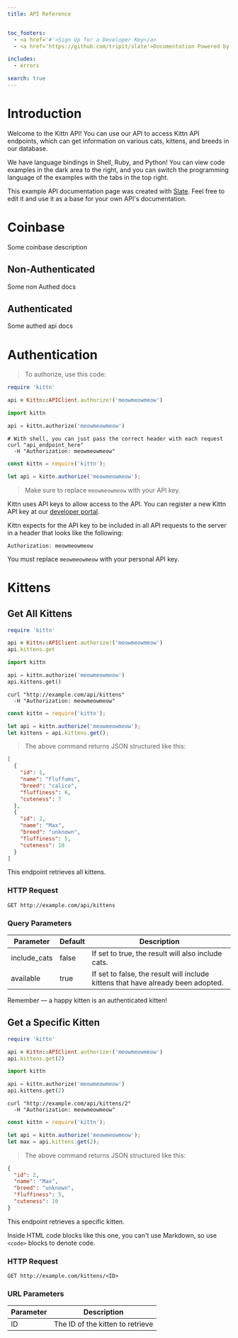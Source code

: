 ```yaml
---
title: API Reference


toc_footers:
  - <a href='#'>Sign Up for a Developer Key</a>
  - <a href='https://github.com/tripit/slate'>Documentation Powered by Slate</a>

includes:
  - errors

search: true
---
```


# Introduction

Welcome to the Kittn API! You can use our API to access Kittn API endpoints, which can get information on various cats, kittens, and breeds in our database.

We have language bindings in Shell, Ruby, and Python! You can view code examples in the dark area to the right, and you can switch the programming language of the examples with the tabs in the top right.

This example API documentation page was created with [Slate](https://github.com/tripit/slate). Feel free to edit it and use it as a base for your own API's documentation.

# Coinbase
Some coinbase description

## Non-Authenticated
Some non Authed docs

## Authenticated
Some authed api docs

# Authentication

> To authorize, use this code:

```ruby
require 'kittn'

api = Kittn::APIClient.authorize!('meowmeowmeow')
```

```python
import kittn

api = kittn.authorize('meowmeowmeow')
```

```shell
# With shell, you can just pass the correct header with each request
curl "api_endpoint_here"
  -H "Authorization: meowmeowmeow"
```

```javascript
const kittn = require('kittn');

let api = kittn.authorize('meowmeowmeow');
```

> Make sure to replace `meowmeowmeow` with your API key.

Kittn uses API keys to allow access to the API. You can register a new Kittn API key at our [developer portal](http://example.com/developers).

Kittn expects for the API key to be included in all API requests to the server in a header that looks like the following:

`Authorization: meowmeowmeow`

<aside class="notice">
You must replace <code>meowmeowmeow</code> with your personal API key.
</aside>

# Kittens

## Get All Kittens

```ruby
require 'kittn'

api = Kittn::APIClient.authorize!('meowmeowmeow')
api.kittens.get
```

```python
import kittn

api = kittn.authorize('meowmeowmeow')
api.kittens.get()
```

```shell
curl "http://example.com/api/kittens"
  -H "Authorization: meowmeowmeow"
```

```javascript
const kittn = require('kittn');

let api = kittn.authorize('meowmeowmeow');
let kittens = api.kittens.get();
```

> The above command returns JSON structured like this:

```json
[
  {
    "id": 1,
    "name": "Fluffums",
    "breed": "calico",
    "fluffiness": 6,
    "cuteness": 7
  },
  {
    "id": 2,
    "name": "Max",
    "breed": "unknown",
    "fluffiness": 5,
    "cuteness": 10
  }
]
```

This endpoint retrieves all kittens.

### HTTP Request

`GET http://example.com/api/kittens`

### Query Parameters

Parameter | Default | Description
--------- | ------- | -----------
include_cats | false | If set to true, the result will also include cats.
available | true | If set to false, the result will include kittens that have already been adopted.

<aside class="success">
Remember — a happy kitten is an authenticated kitten!
</aside>

## Get a Specific Kitten

```ruby
require 'kittn'

api = Kittn::APIClient.authorize!('meowmeowmeow')
api.kittens.get(2)
```

```python
import kittn

api = kittn.authorize('meowmeowmeow')
api.kittens.get(2)
```

```shell
curl "http://example.com/api/kittens/2"
  -H "Authorization: meowmeowmeow"
```

```javascript
const kittn = require('kittn');

let api = kittn.authorize('meowmeowmeow');
let max = api.kittens.get(2);
```

> The above command returns JSON structured like this:

```json
{
  "id": 2,
  "name": "Max",
  "breed": "unknown",
  "fluffiness": 5,
  "cuteness": 10
}
```

This endpoint retrieves a specific kitten.

<aside class="warning">Inside HTML code blocks like this one, you can't use Markdown, so use <code>&lt;code&gt;</code> blocks to denote code.</aside>

### HTTP Request

`GET http://example.com/kittens/<ID>`

### URL Parameters

Parameter | Description
--------- | -----------
ID | The ID of the kitten to retrieve

